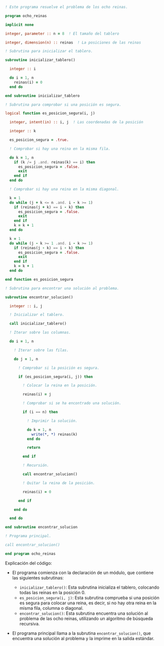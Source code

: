 ```fortran
! Este programa resuelve el problema de los ocho reinas.

program ocho_reinas

implicit none

integer, parameter :: n = 8  ! El tamaño del tablero

integer, dimension(n) :: reinas  ! La posiciones de las reinas

! Subrutina para inicializar el tablero.

subroutine inicializar_tablero()

  integer :: i

  do i = 1, n
    reinas(i) = 0
  end do

end subroutine inicializar_tablero

! Subrutina para comprobar si una posición es segura.

logical function es_posicion_segura(i, j)

  integer, intent(in) :: i, j  ! Las coordenadas de la posición

  integer :: k

  es_posicion_segura = .true.

  ! Comprobar si hay una reina en la misma fila.

  do k = 1, n
    if (k /= j .and. reinas(k) == i) then
      es_posicion_segura = .false.
      exit
    end if
  end do

  ! Comprobar si hay una reina en la misma diagonal.

  k = 1
  do while (j + k <= n .and. i - k >= 1)
    if (reinas(j + k) == i - k) then
      es_posicion_segura = .false.
      exit
    end if
    k = k + 1
  end do

  k = 1
  do while (j - k >= 1 .and. i - k >= 1)
    if (reinas(j - k) == i - k) then
      es_posicion_segura = .false.
      exit
    end if
    k = k + 1
  end do

end function es_posicion_segura

! Subrutina para encontrar una solución al problema.

subroutine encontrar_solucion()

  integer :: i, j

  ! Inicializar el tablero.

  call inicializar_tablero()

  ! Iterar sobre las columnas.

  do i = 1, n

    ! Iterar sobre las filas.

    do j = 1, n

      ! Comprobar si la posición es segura.

      if (es_posicion_segura(i, j)) then

        ! Colocar la reina en la posición.

        reinas(i) = j

        ! Comprobar si se ha encontrado una solución.

        if (i == n) then

          ! Imprimir la solución.

          do k = 1, n
            write(*, *) reinas(k)
          end do

          return

        end if

        ! Recursión.

        call encontrar_solucion()

        ! Quitar la reina de la posición.

        reinas(i) = 0

      end if

    end do

  end do

end subroutine encontrar_solucion

! Programa principal.

call encontrar_solucion()

end program ocho_reinas
```

Explicación del código:

* El programa comienza con la declaración de un módulo, que contiene las siguientes subrutinas:
    * `inicializar_tablero()`: Esta subrutina inicializa el tablero, colocando todas las reinas en la posición 0.
    * `es_posicion_segura(i, j)`: Esta subrutina comprueba si una posición es segura para colocar una reina, es decir, si no hay otra reina en la misma fila, columna o diagonal.
    * `encontrar_solucion()`: Esta subrutina encuentra una solución al problema de las ocho reinas, utilizando un algoritmo de búsqueda recursiva.

* El programa principal llama a la subrutina `encontrar_solucion()`, que encuentra una solución al problema y la imprime en la salida estándar.